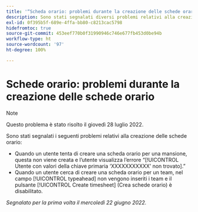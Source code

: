 ```yaml
---
title: '“Scheda orario: problemi durante la creazione delle schede orario”'
description: Sono stati segnalati diversi problemi relativi alla creazione delle schede orario.
exl-id: 0f395b5f-689e-4ffa-bb80-c8213cac5798
hidefromtoc: true
source-git-commit: 453eef770b0f31990946c746e677fb453d0be94b
workflow-type: ht
source-wordcount: '97'
ht-degree: 100%

---
```


# Schede orario: problemi durante la creazione delle schede orario

>[!NOTE]
>
>Questo problema è stato risolto il giovedì 28 luglio 2022.

Sono stati segnalati i seguenti problemi relativi alla creazione delle schede orario:

* Quando un utente tenta di creare una scheda orario per una mansione, questa non viene creata e l’utente visualizza l’errore “[!UICONTROL Utente con valori della chiave primaria ‘XXXXXXXXXXX’ non trovato].”
* Quando un utente cerca di creare una scheda orario per un team, nel campo [!UICONTROL typeahead] non vengono inseriti i team e il pulsante [!UICONTROL Create timesheet] (Crea schede orario) è disabilitato.

_Segnalato per la prima volta il mercoledì 22 giugno 2022._
